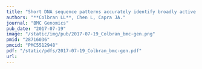 ```yaml
---
title: "Short DNA sequence patterns accurately identify broadly active human enhancers"
authors: "**Colbran LL**, Chen L, Capra JA."
journal: "BMC Genomics"
pub_date: "2017-07-19"
image: "/static/img/pub/2017-07-19_Colbran_bmc-gen.png"
pmid: "28716036"
pmcid: "PMC5512948"
pdf: "/static/pdfs/2017-07-19_Colbran_bmc-gen.pdf"
url: 
---
```

